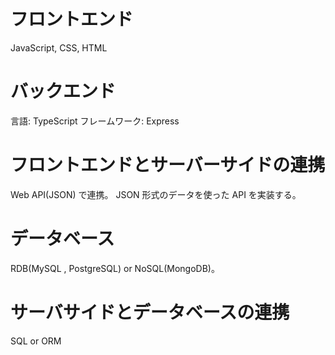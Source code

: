 # フロントエンド

JavaScript, CSS, HTML

# バックエンド

言語: TypeScript
フレームワーク: Express

# フロントエンドとサーバーサイドの連携

Web API(JSON) で連携。
JSON 形式のデータを使った API を実装する。

# データベース

RDB(MySQL , PostgreSQL) or NoSQL(MongoDB)。

# サーバサイドとデータベースの連携

SQL or ORM
